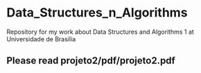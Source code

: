 # Data_Structures_n_Algorithms
Repository for my work about Data Structures and Algorithms 1 at Universidade de Brasília

## Please read projeto2/pdf/projeto2.pdf
